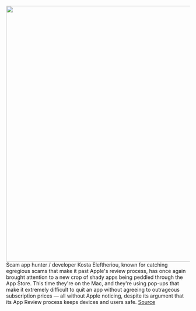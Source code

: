 <img src='https://cdn.vox-cdn.com/thumbor/UPMkJiMBEqBlUGIR9oZ1w_P45u0=/0x0:2040x1360/1200x800/filters:focal(857x517:1183x843)/cdn.vox-cdn.com/uploads/chorus_image/image/70755668/acastro_210831_1777_0001.0.jpg' width='700px' /><br/>
Scam app hunter / developer Kosta Eleftheriou, known for catching egregious scams that make it past Apple's review process, has once again brought attention to a new crop of shady apps being peddled through the App Store. This time they're on the Mac, and they're using pop-ups that make it extremely difficult to quit an app without agreeing to outrageous subscription prices — all without Apple noticing, despite its argument that its App Review process keeps devices and users safe.
<a href='https://www.theverge.com/2022/4/15/23027363/apple-scammy-apps-mac-app-store-moderation'> Source <a/>